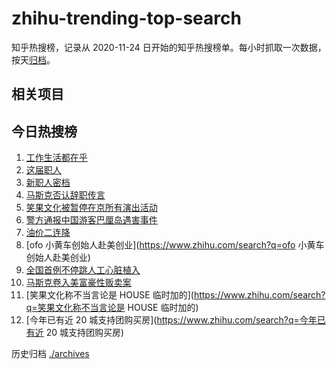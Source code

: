 # zhihu-trending-top-search

知乎热搜榜，记录从 2020-11-24
日开始的知乎热搜榜单。每小时抓取一次数据，按天[归档](./archives)。

## 相关项目

## 今日热搜榜

<!-- BEGIN -->
<!-- 最后更新时间 Wed May 17 2023 19:06:08 GMT+0800 (China Standard Time) -->

1. [工作生活都在乎](https://www.zhihu.com/search?q=工作生活都在乎)
1. [这届职人](https://www.zhihu.com/search?q=这届职人)
1. [新职人密档](https://www.zhihu.com/search?q=新职人密档)
1. [马斯克否认辞职传言](https://www.zhihu.com/search?q=马斯克否认辞职传言)
1. [笑果文化被暂停在京所有演出活动](https://www.zhihu.com/search?q=笑果文化被暂停在京所有演出活动)
1. [警方通报中国游客巴厘岛遇害事件](https://www.zhihu.com/search?q=警方通报中国游客巴厘岛遇害事件)
1. [油价二连降](https://www.zhihu.com/search?q=油价二连降)
1. [ofo 小黄车创始人赴美创业](https://www.zhihu.com/search?q=ofo
   小黄车创始人赴美创业)
1. [全国首例不停跳人工心脏植入](https://www.zhihu.com/search?q=全国首例不停跳人工心脏植入)
1. [马斯克卷入美富豪性贩卖案](https://www.zhihu.com/search?q=马斯克卷入美富豪性贩卖案)
1. [笑果文化称不当言论是 HOUSE
   临时加的](https://www.zhihu.com/search?q=笑果文化称不当言论是 HOUSE 临时加的)
1. [今年已有近 20 城支持团购买房](https://www.zhihu.com/search?q=今年已有近 20
   城支持团购买房)

<!-- END -->

历史归档 [./archives](./archives)
